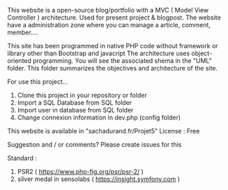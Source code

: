
This website is a open-source blog/portfolio with a MVC ( Model View Controller ) architecture. Used for present project & blogpost. The website have a 
administration zone where you can manage a article, comment, member.... 

This site has been programmed in native PHP code without framework or library other than Bootstrap and javacript
The architecture uses object-oriented programming. You will see the associated shema in the "UML" folder. 
This folder summarizes the objectives and architecture of the site. 

For use this project... 
1. Clone this project in your repository or folder
2. Import a SQL Database from SQL folder
3. Import user in database from SQL folder
4. Change connexion information in dev.php (config folder)

This website is available in "sachadurand.fr/Projet5"
License : Free

Suggestion and / or comments? Please create issues for this

Standard : 
 1. PSR2 ( https://www.php-fig.org/psr/psr-2/ ) 
 2. silver medal in sensolabs ( https://insight.symfony.com )




   
